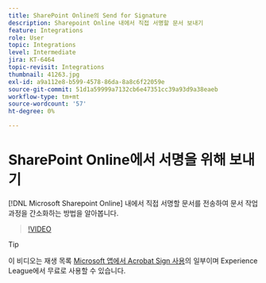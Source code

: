 ```yaml
---
title: SharePoint Online의 Send for Signature
description: Sharepoint Online 내에서 직접 서명할 문서 보내기
feature: Integrations
role: User
topic: Integrations
level: Intermediate
jira: KT-6464
topic-revisit: Integrations
thumbnail: 41263.jpg
exl-id: a9a112e8-b599-4578-86da-8a8c6f22059e
source-git-commit: 51d1a59999a7132cb6e47351cc39a93d9a38eaeb
workflow-type: tm+mt
source-wordcount: '57'
ht-degree: 0%

---
```


# SharePoint Online에서 서명을 위해 보내기

[!DNL Microsoft Sharepoint Online] 내에서 직접 서명할 문서를 전송하여 문서 작업 과정을 간소화하는 방법을 알아봅니다.

>[!VIDEO](https://video.tv.adobe.com/v/3409581?quality=12&learn=on&hidetitle=true&captions=kor)

>[!TIP]
>
>이 비디오는 재생 목록 [Microsoft 앱에서 Acrobat Sign 사용](https://experienceleague.adobe.com/ko/playlists/acrobat-sign-integrate-microsoft-apps)의 일부이며 Experience League에서 무료로 사용할 수 있습니다.
